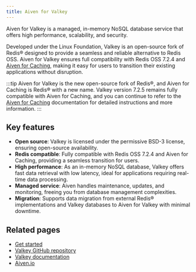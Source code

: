 ```yaml
---
title: Aiven for Valkey
---
```


Aiven for Valkey is a managed, in-memory NoSQL database service that offers high performance, scalability, and security.

Developed under the Linux Foundation, Valkey is an open-source fork of Redis® designed
to provide a seamless and reliable alternative to Redis OSS.  Aiven for Valkey
ensures full compatibility with Redis OSS 7.2.4 and [Aiven for Caching](/docs/products/caching),
making it easy for users to transition their existing applications without disruption.

:::tip
Aiven for Valkey is the new open-source fork of Redis®, and Aiven for Caching is Redis®
with a new name. Valkey version 7.2.5 remains fully compatible with Aiven for Caching,
and you can continue to refer to the [Aiven for Caching](/docs/products/caching)
documentation for detailed instructions and more information.
:::

## Key features

- **Open source**: Valkey is licensed under the permissive BSD-3 license,
  ensuring open-source availability.
- **Redis compatible**: Fully compatible with Redis OSS 7.2.4 and
  Aiven for Caching, providing a seamless transition for users.
- **High performance**: As an in-memory NoSQL database, Valkey offers fast data
  retrieval with low latency, ideal for applications requiring real-time data processing.
- **Managed service**: Aiven handles maintenance, updates, and monitoring,
  freeing you from database management complexities.
- **Migration**: Supports data migration from external Redis® implementations and Valkey
  databases to Aiven for Valkey with minimal downtime.

## Related pages

- [Get started](/docs/products/valkey/get-started)
- [Valkey GitHub repository](https://github.com/valkey-io/valkey)
- [Valkey documentation](https://valkey.io/docs/)
- [Aiven.io](https://aiven.io/valkey)
